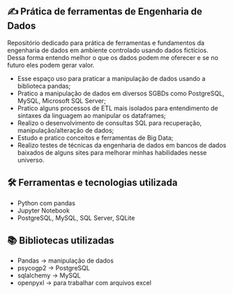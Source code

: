 ## ✍️ Prática de ferramentas de Engenharia de Dados
Repositório dedicado para prática de ferramentas e fundamentos da engenharia de dados em ambiente controlado usando dados fictícios.
Dessa forma entendo melhor o que os dados podem me oferecer e se no futuro eles podem gerar valor.  
- Esse espaço uso para praticar a manipulação de dados usando a biblioteca pandas;
- Pratico a manipulação de dados em diversos SGBDs como PostgreSQL, MySQL, Microsoft SQL Server;
- Pratico alguns processos de ETL mais isolados para entendimento de sintaxes da linguagem ao manipular os dataframes;
- Realizo o desenvolvimento de consultas SQL para recuperação, manipulação/alteração de dados;
- Estudo e pratico conceitos e ferramentas de Big Data;
- Realizo testes de técnicas da engenharia de dados em bancos de dados baixados de alguns sites para melhorar minhas habilidades nesse universo.

## 🛠️ Ferramentas e tecnologias utilizada
- Python com pandas
- Jupyter Notebook
- PostgreSQL, MySQL, SQL Server, SQLite

## 📚 Bibliotecas utilizadas
- Pandas -> manipulação de dados
- psycogp2 -> PostgreSQL
- sqlalchemy -> MySQL
- openpyxl -> para trabalhar com arquivos excel
